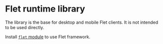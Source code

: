 # Flet runtime library

The library is the base for desktop and mobile Flet clients. It is not intended to be used directly.

Install [`flet` module](https://pypi.org/project/flet/) to use Flet framework.